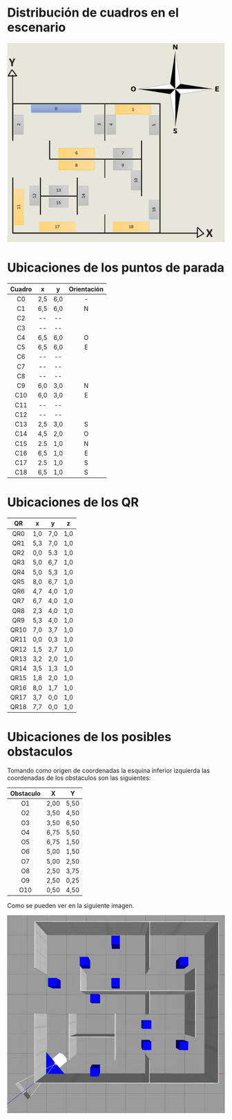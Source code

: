 
# Distribución de cuadros en el escenario

![alt text](DistribucionQR.png)

# Ubicaciones de los puntos de parada

| Cuadro |	x |	y |	Orientación |
|:------:|:--:|:-:|:-----------:|
| C0 |	2,5 |	6,0 |	- |
| C1 |	6,5 |	6,0 |	N |
| C2 |	-- |	-- |	| 
| C3 |	-- |	-- |	|
| C4 |	6,5 |	6,0 |	O |
| C5 |	6,5 |	6,0 |	E |
| C6 |	-- |	-- |	|
| C7 |	-- |	-- |	|
| C8 |	-- |	-- |	|
| C9 |	6,0 |	3,0	| N |
| C10 |	6,0 |	3,0 |	E |
| C11 |	-- | 	-- | |	
| C12 |	-- |	-- | |	
| C13 |	2,5 |	3,0 |	S |
| C14 |	4,5 |	2,0 |	O |
| C15 |	2.5 |	1,0 |	N |
| C16 |	6,5 |	1,0 |	E |
| C17 |	2.5 |	1,0 |	S |
| C18 |	6,5 |	1,0	| S |

# Ubicaciones de los QR

| QR |	x |	y |	z |
|:---:|:---:|:----: |:---:|
| QR0 |	1,0 |	7,0 |	1,0 |
| QR1 |	5,3 |	7,0 |	1,0  |
| QR2 |	0,0	| 5.3 |	1,0  |
| QR3 |	5,0 |	6,7 |	1,0  |
| QR4 |	5,0 |	5,3 |	1,0  |
| QR5 |	8,0 |	6,7 |	1,0  |
| QR6 |	4,7 |	4,0 |	1,0  |
| QR7 |	6,7 |	4,0 |	1,0  |
| QR8 |	2,3 |	4,0 |	1,0  |
| QR9 |	5,3 |	4,0 |	1,0  |
| QR10 |	7,0 |	3,7 |	1,0  |
| QR11 |	0,0 |	0,3 |	1,0  |
| QR12 |	1,5 |	2,7 |	1,0  |
| QR13 |	3,2 |	2,0 |	1,0  |
| QR14 |	3,5 |	1,3 |	1,0  |
| QR15 |	1,8 |	2,0 |	1,0  |
| QR16 |	8,0 |	1,7 |	1,0  |
| QR17 |	3,7 |	0,0 |	1,0  |
| QR18 |	7,7 |	0,0 |	1,0  |


# Ubicaciones de los posibles obstaculos
Tomando como origen de coordenadas la esquina inferior izquierda las coordenadas de los obstaculos son las siguientes:

| Obstaculo | X | Y |
| :--: |:----:|:----:|
| O1 | 2,00 | 5,50 |
| O2 | 3,50 | 4,50 |
| O3 | 3,50 | 6,50 |
| O4 | 6,75 | 5,50 |
| O5 | 6,75 | 1,50 |
| O6 | 5,00 | 1,50 |
| O7 | 5,00 | 2,50 |
| O8 | 2,50 | 3,75 |
| O9 | 2,50 | 0,25 |
| O10 | 0,50 | 4,50 |

Como se pueden ver en la siguiente imagen.

![alt text](img/obstaculos.png)